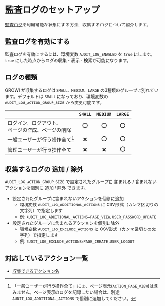 # 監査ログのセットアップ

[監査ログ](/ja/admin-guide/management-cookbook/audit-log.html)を利用可能な状態にする方法、収集するログについて紹介します。

## 監査ログを有効にする

監査ログを有効にするには、環境変数 `AUDIT_LOG_ENABLED` を `true` にします。`true` にした時点からログの収集・表示・検索が可能になります。

## ログの種類

GROWI が収集するログは `SMALL、MEDIUM、LARGE` の3種類のグループに別れています。デフォルトは `SMALL` になっており、環境変数の `AUDIT_LOG_ACTION_GROUP_SIZE` から変更可能です。

| | `SMALL` | `MEDIUM` | `LARGE` |
| ------------------- | :----------: | :----------: | :----------: |
| ログイン、ログアウト、<br>ページの作成、ページの削除 | ⭕️ | ⭕️ | ⭕️ |
| 一般ユーザーが行う操作全て[^exclude-viewing] | ❌ | ⭕️ | ⭕️ |
| 管理ユーザーが行う操作全て | ❌ | ❌ | ⭕️ |

[^exclude-viewing]: 「一般ユーザーが行う操作全て」には、ページ表示(`ACTION_PAGE_VIEW`)は含みません。ページ表示のログを記録したい場合は、別途 `AUDIT_LOG_ADDITIONAL_ACTIONS` で個別に追加してください。

## 収集するログの 追加 / 除外

`AUDIT_LOG_ACTION_GROUP_SIZE` で設定されたグループに 含まれる / 含まれない アクションを個別に 追加 / 除外 できます。

- 設定されたグループに含まれないアクションを個別に追加
  - 環境変数 `AUDIT_LOG_ADDITIONAL_ACTIONS` に CSV形式（カンマ区切りの文字列）で指定します
  - 例: `AUDIT_LOG_ADDITIONAL_ACTIONS=PAGE_VIEW,USER_PASSWORD_UPDATE`
- 設定されたグループに含まれるアクションを個別に除外
  - 環境変数 `AUDIT_LOG_EXCLUDE_ACTIONS` に CSV形式（カンマ区切りの文字列）で指定します
  - 例: `AUDIT_LOG_EXCLUDE_ACTIONS=PAGE_CREATE,USER_LOGOUT`

## 対応しているアクション一覧

- [収集できるアクション名](https://github.com/weseek/growi/blob/master/packages/app/src/interfaces/activity.ts#L9)
